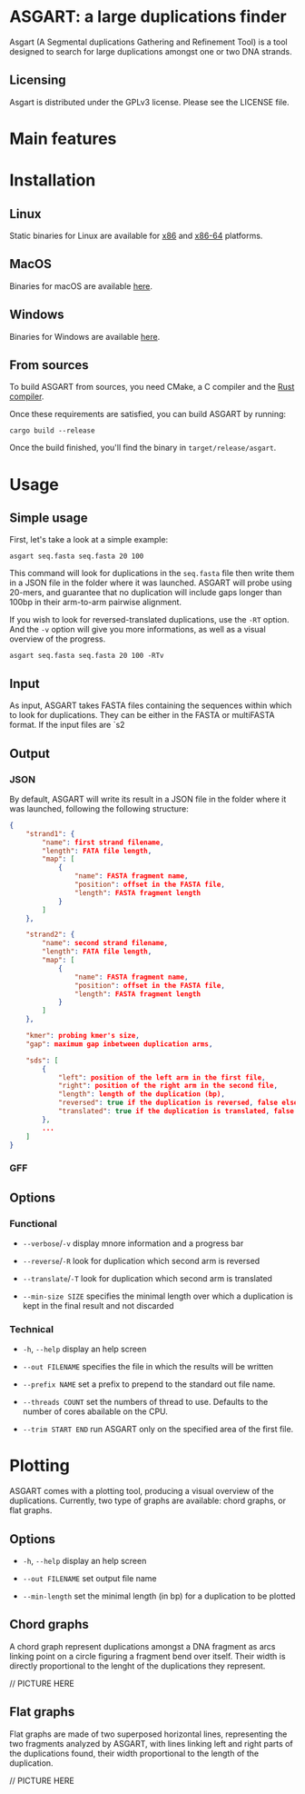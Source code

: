 # ASGART: a large duplications finder

Asgart (A Segmental duplications Gathering and Refinement Tool) is a tool
designed to search for large duplications amongst one or two DNA strands.

## Licensing

Asgart is distributed under the GPLv3 license. Please see the LICENSE file.

# Main features

# Installation

## Linux

Static binaries for Linux are available for [x86]() and [x86-64]() platforms.

## MacOS

Binaries for macOS are available [here]().

## Windows

Binaries for Windows are available [here]().

## From sources

To build ASGART from sources, you need CMake, a C compiler and the [Rust compiler](https://www.rust-lang.org/en-US/install.html).

Once these requirements are satisfied, you can build ASGART by running:

```
cargo build --release
```

Once the build finished, you'll find the binary in `target/release/asgart`.


# Usage

## Simple usage

First, let's take a look at a simple example:

```
asgart seq.fasta seq.fasta 20 100
```

This command will look for duplications in the `seq.fasta` file then
write them in a JSON file in the folder where it was launched. ASGART
will probe using 20-mers, and guarantee that no duplication will
include gaps longer than 100bp in their arm-to-arm pairwise alignment.

If you wish to look for reversed-translated duplications, use the
`-RT` option. And the `-v` option will give you more informations, as
well as a visual overview of the progress.

```
asgart seq.fasta seq.fasta 20 100 -RTv
```

## Input

As input, ASGART takes FASTA files containing the sequences within which to look for duplications. They can be either in the FASTA or multiFASTA format. If the input files are `s2

## Output

### JSON

By default, ASGART will write its result in a JSON file in the folder where it was launched, following the following structure:

```json
{
	"strand1": {
		"name": first strand filename,
		"length": FATA file length,
		"map": [
			{
				"name": FASTA fragment name,
				"position": offset in the FASTA file,
				"length": FASTA fragment length
			}
		]
	},

	"strand2": {
		"name": second strand filename,
		"length": FATA file length,
		"map": [
			{
				"name": FASTA fragment name,
				"position": offset in the FASTA file,
				"length": FASTA fragment length
			}
		]
	},

	"kmer": probing kmer's size,
	"gap": maximum gap inbetween duplication arms,

	"sds": [
		{
			"left": position of the left arm in the first file,
			"right": position of the right arm in the second file,
			"length": length of the duplication (bp),
			"reversed": true if the duplication is reversed, false else,
			"translated": true if the duplication is translated, false else
		},
		...
	]
}
```

### GFF

## Options

### Functional

  - `--verbose`/`-v` display mnore information and a progress bar
  
  - `--reverse`/`-R` look for duplication which second arm is reversed
  
  - `--translate`/`-T` look for duplication which second arm is translated
  
  - `--min-size SIZE` specifies the minimal length over which a duplication is kept in the final result and not discarded


### Technical

  - `-h`, `--help` display an help screen

  - `--out FILENAME` specifies the file in which the results will be written
  
  - `--prefix NAME` set a prefix to prepend to the standard out file name.
  
  - `--threads COUNT` set the numbers of thread to use. Defaults to the number of cores abailable on the CPU.
  
  - `--trim START END` run ASGART only on the specified area of the first file.

# Plotting

ASGART comes with a plotting tool, producing a visual overview of the
duplications.  Currently, two type of graphs are available: chord
graphs, or flat graphs.

## Options

  - `-h`, `--help` display an help screen

  - `--out FILENAME` set output file name
  
  - `--min-length` set the minimal length (in bp) for a duplication to be plotted

## Chord graphs

A chord graph represent duplications amongst a DNA fragment as arcs linking
point on a circle figuring a fragment bend over itself. Their width is directly
proportional to the lenght of the duplications they represent.

// PICTURE HERE

## Flat graphs

Flat graphs are made of two superposed horizontal lines, representing the two
fragments analyzed by ASGART, with lines linking left and right parts of the
duplications found, their width proportional to the length of the duplication.

// PICTURE HERE

